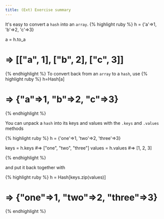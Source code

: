 ```yaml
---
title: (Ext) Exercise summary
---
```

It's easy to convert a `hash` into an `array`.
{% highlight ruby %}
h = {'a'=>1, 'b'=>2, 'c'=>3}

a = h.to_a
# => [["a", 1], ["b", 2], ["c", 3]] 
{% endhighlight %}
To convert back from an `array` to a `hash`, use 
{% highlight ruby %}
h=Hash[a]
# => {"a"=>1, "b"=>2, "c"=>3} 
{% endhighlight %}

You can unpack a `hash` into its keys and values with the `.keys` and `.values` methods

{% highlight ruby %}
h = {'one'=>1, 'two'=>2, 'three'=>3}

keys = h.keys
#=> ["one", "two", "three"] 
values = h.values
#=> [1, 2, 3] 


{% endhighlight %}

and put it back together with 

{% highlight ruby %}
h = Hash[keys.zip(values)]

# => {"one"=>1, "two"=>2, "three"=>3} 
{% endhighlight %}

